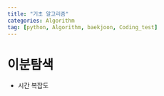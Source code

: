 ```yaml
---
title: "기초 알고리즘" 
categories: Algorithm
tag: [python, Algorithm, baekjoon, Coding_test]
---
```


# 이분탐색
- 시간 복잡도 